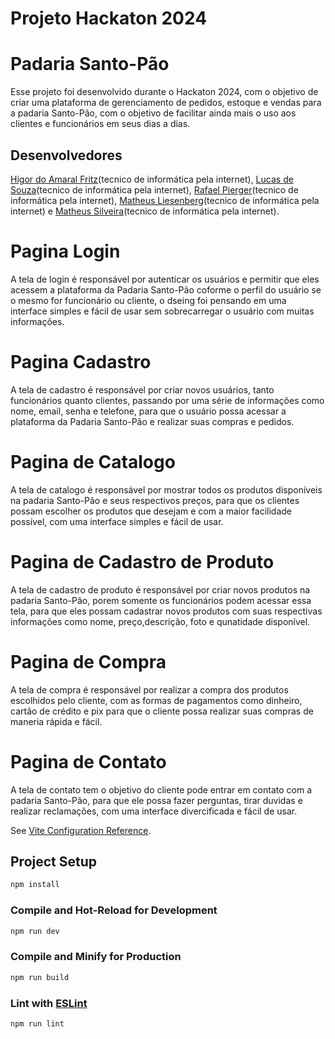 # Projeto Hackaton 2024

# Padaria Santo-Pão

Esse projeto foi desenvolvido durante o Hackaton 2024, com o objetivo de criar uma plataforma de gerenciamento de pedidos, estoque e vendas para a padaria Santo-Pão, com o objetivo de facilitar ainda mais o uso aos clientes e funcionários em seus dias a dias.

## Desenvolvedores

[Higor do Amaral Fritz](https://github.com/HigorAmaral)(tecnico de informática pela internet), [Lucas de Souza](https://github.com/LucasdDeSouza)(tecnico de informática pela internet), [Rafael Pierger](https://github.com/917rafael)(tecnico de informática pela internet), [Matheus Liesenberg](https://github.com/matheusliesenberg)(tecnico de informática pela internet) e [Matheus Silveira](https://github.com/mattusilveira)(tecnico de informática pela internet).

# Pagina Login

A tela de login é responsável por autenticar os usuários e permitir que eles acessem a plataforma da Padaria Santo-Pão coforme o perfil do usuário se o mesmo for funcionário ou cliente, o dseing foi pensando em uma interface simples e fácil de usar sem sobrecarregar o usuário com muitas informações.

# Pagina Cadastro 

A tela de cadastro é responsável por criar novos usuários, tanto funcionários quanto clientes, passando por uma série de informações como nome, email, senha e telefone, para que o usuário possa acessar a plataforma da Padaria Santo-Pão e realizar suas compras e pedidos.

# Pagina de Catalogo

A tela de catalogo é responsável por mostrar todos os produtos disponíveis na padaria Santo-Pão e seus respectivos preços, para que os clientes possam escolher os produtos que desejam e com a maior facilidade possível, com uma interface simples e fácil de usar.

# Pagina de Cadastro de Produto

A tela de cadastro de produto é responsável por criar novos produtos na padaria Santo-Pão, porem somente os funcionários podem acessar essa tela, para que eles possam cadastrar novos produtos com suas respectivas informações como nome, preço,descrição, foto e qunatidade disponível.

# Pagina de Compra

A tela de compra é responsável por realizar a compra dos produtos escolhidos pelo cliente, com as formas de pagamentos como dinheiro, cartão de crédito e pix para que o cliente possa realizar suas compras de maneria rápida e fácil.

# Pagina de Contato

A tela de contato tem o objetivo do cliente pode entrar em contato com a padaria Santo-Pão, para que ele possa fazer perguntas, tirar duvidas e realizar reclamações, com uma interface divercificada e fácil de usar.



See [Vite Configuration Reference](https://vitejs.dev/config/).

## Project Setup

```sh
npm install
```

### Compile and Hot-Reload for Development

```sh
npm run dev
```

### Compile and Minify for Production

```sh
npm run build
```

### Lint with [ESLint](https://eslint.org/)

```sh
npm run lint
```
